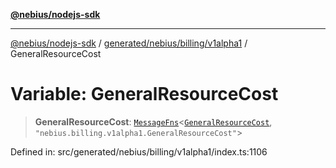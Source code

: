 [**@nebius/nodejs-sdk**](../../../../../README.md)

***

[@nebius/nodejs-sdk](../../../../../README.md) / [generated/nebius/billing/v1alpha1](../README.md) / GeneralResourceCost

# Variable: GeneralResourceCost

> **GeneralResourceCost**: [`MessageFns`](../../../../../runtime/protos/core/interfaces/MessageFns.md)\<[`GeneralResourceCost`](../interfaces/GeneralResourceCost.md), `"nebius.billing.v1alpha1.GeneralResourceCost"`\>

Defined in: src/generated/nebius/billing/v1alpha1/index.ts:1106
